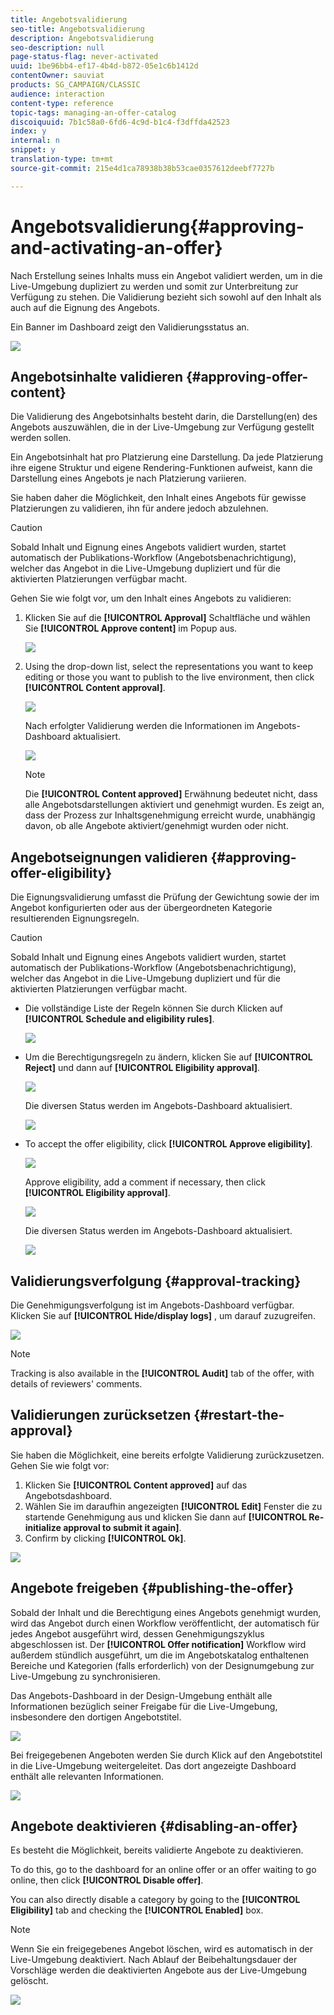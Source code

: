 ```yaml
---
title: Angebotsvalidierung
seo-title: Angebotsvalidierung
description: Angebotsvalidierung
seo-description: null
page-status-flag: never-activated
uuid: 1be96bb4-ef17-4b4d-b872-05e1c6b1412d
contentOwner: sauviat
products: SG_CAMPAIGN/CLASSIC
audience: interaction
content-type: reference
topic-tags: managing-an-offer-catalog
discoiquuid: 7b1c58a0-6fd6-4c9d-b1c4-f3dffda42523
index: y
internal: n
snippet: y
translation-type: tm+mt
source-git-commit: 215e4d1ca78938b38b53cae0357612deebf7727b

---
```



# Angebotsvalidierung{#approving-and-activating-an-offer}

Nach Erstellung seines Inhalts muss ein Angebot validiert werden, um in die Live-Umgebung dupliziert zu werden und somit zur Unterbreitung zur Verfügung zu stehen. Die Validierung bezieht sich sowohl auf den Inhalt als auch auf die Eignung des Angebots.

Ein Banner im Dashboard zeigt den Validierungsstatus an.

![](assets/offer_validate_001.png)

## Angebotsinhalte validieren {#approving-offer-content}

Die Validierung des Angebotsinhalts besteht darin, die Darstellung(en) des Angebots auszuwählen, die in der Live-Umgebung zur Verfügung gestellt werden sollen.

Ein Angebotsinhalt hat pro Platzierung eine Darstellung. Da jede Platzierung ihre eigene Struktur und eigene Rendering-Funktionen aufweist, kann die Darstellung eines Angebots je nach Platzierung variieren.

Sie haben daher die Möglichkeit, den Inhalt eines Angebots für gewisse Platzierungen zu validieren, ihn für andere jedoch abzulehnen.

>[!CAUTION]
>
>Sobald Inhalt und Eignung eines Angebots validiert wurden, startet automatisch der Publikations-Workflow (Angebotsbenachrichtigung), welcher das Angebot in die Live-Umgebung dupliziert und für die aktivierten Platzierungen verfügbar macht.

Gehen Sie wie folgt vor, um den Inhalt eines Angebots zu validieren:

1. Klicken Sie auf die **[!UICONTROL Approval]** Schaltfläche und wählen Sie **[!UICONTROL Approve content]** im Popup aus.

   ![](assets/offer_validate_002.png)

1. Using the drop-down list, select the representations you want to keep editing or those you want to publish to the live environment, then click **[!UICONTROL Content approval]**.

   ![](assets/offer_validate_003.png)

   Nach erfolgter Validierung werden die Informationen im Angebots-Dashboard aktualisiert.

   ![](assets/offer_validate_004.png)

   >[!NOTE]
   >
   >Die **[!UICONTROL Content approved]** Erwähnung bedeutet nicht, dass alle Angebotsdarstellungen aktiviert und genehmigt wurden. Es zeigt an, dass der Prozess zur Inhaltsgenehmigung erreicht wurde, unabhängig davon, ob alle Angebote aktiviert/genehmigt wurden oder nicht.

## Angebotseignungen validieren {#approving-offer-eligibility}

Die Eignungsvalidierung umfasst die Prüfung der Gewichtung sowie der im Angebot konfigurierten oder aus der übergeordneten Kategorie resultierenden Eignungsregeln.

>[!CAUTION]
>
>Sobald Inhalt und Eignung eines Angebots validiert wurden, startet automatisch der Publikations-Workflow (Angebotsbenachrichtigung), welcher das Angebot in die Live-Umgebung dupliziert und für die aktivierten Platzierungen verfügbar macht.

* Die vollständige Liste der Regeln können Sie durch Klicken auf **[!UICONTROL Schedule and eligibility rules]**.

   ![](assets/offer_validate_005.png)

* Um die Berechtigungsregeln zu ändern, klicken Sie auf **[!UICONTROL Reject]** und dann auf **[!UICONTROL Eligibility approval]**.

   ![](assets/offer_validate_007.png)

   Die diversen Status werden im Angebots-Dashboard aktualisiert.

   ![](assets/offer_validate_006.png)

* To accept the offer eligibility, click **[!UICONTROL Approve eligibility]**.

   ![](assets/offer_validate_008.png)

   Approve eligibility, add a comment if necessary, then click **[!UICONTROL Eligibility approval]**.

   ![](assets/offer_validate_009.png)

   Die diversen Status werden im Angebots-Dashboard aktualisiert.

   ![](assets/offer_validate_010.png)

## Validierungsverfolgung {#approval-tracking}

Die Genehmigungsverfolgung ist im Angebots-Dashboard verfügbar. Klicken Sie auf **[!UICONTROL Hide/display logs]** , um darauf zuzugreifen.

![](assets/offer_validate_012.png)

>[!NOTE]
>
>Tracking is also available in the **[!UICONTROL Audit]** tab of the offer, with details of reviewers&#39; comments.

## Validierungen zurücksetzen {#restart-the-approval}

Sie haben die Möglichkeit, eine bereits erfolgte Validierung zurückzusetzen. Gehen Sie wie folgt vor:

1. Klicken Sie **[!UICONTROL Content approved]** auf das Angebotsdashboard.
1. Wählen Sie im daraufhin angezeigten **[!UICONTROL Edit]** Fenster die zu startende Genehmigung aus und klicken Sie dann auf **[!UICONTROL Re-initialize approval to submit it again]**.
1. Confirm by clicking **[!UICONTROL Ok]**.

![](assets/offer_validate_013.png)

## Angebote freigeben {#publishing-the-offer}

Sobald der Inhalt und die Berechtigung eines Angebots genehmigt wurden, wird das Angebot durch einen Workflow veröffentlicht, der automatisch für jedes Angebot ausgeführt wird, dessen Genehmigungszyklus abgeschlossen ist. Der **[!UICONTROL Offer notification]** Workflow wird außerdem stündlich ausgeführt, um die im Angebotskatalog enthaltenen Bereiche und Kategorien (falls erforderlich) von der Designumgebung zur Live-Umgebung zu synchronisieren.

Das Angebots-Dashboard in der Design-Umgebung enthält alle Informationen bezüglich seiner Freigabe für die Live-Umgebung, insbesondere den dortigen Angebotstitel.

![](assets/offer_golive_001.png)

Bei freigegebenen Angeboten werden Sie durch Klick auf den Angebotstitel in die Live-Umgebung weitergeleitet. Das dort angezeigte Dashboard enthält alle relevanten Informationen.

![](assets/offer_golive_002.png)

## Angebote deaktivieren {#disabling-an-offer}

Es besteht die Möglichkeit, bereits validierte Angebote zu deaktivieren.

To do this, go to the dashboard for an online offer or an offer waiting to go online, then click **[!UICONTROL Disable offer]**.

You can also directly disable a category by going to the **[!UICONTROL Eligibility]** tab and checking the **[!UICONTROL Enabled]** box.

>[!NOTE]
>
>Wenn Sie ein freigegebenes Angebot löschen, wird es automatisch in der Live-Umgebung deaktiviert. Nach Ablauf der Beibehaltungsdauer der Vorschläge werden die deaktivierten Angebote aus der Live-Umgebung gelöscht.

![](assets/offer_preview_deactivate.png)


